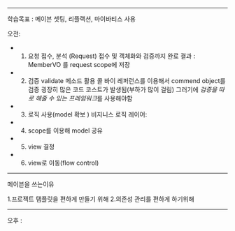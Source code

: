 <hr>

학습목표 :  메이븐 셋팅, 리플랙션, 마이바티스 사용


오전:

 *	1. 요청 접수, 분석 (Request)
	 접수 및 객체화와 검증까지 완료
	 결과 : MemberVO
	 를 request scope에 저장
	 
 *	2. 검증
	 validate 메소드 활용
	콜 바이 레퍼런스를 이용해서 commend object를 검증
	굉장히 많은 코드 코스트가 발생됨(부하가 많이 걸림)
	그러기에 *검증을 따로 해줄 수 있는 프레임워크*를 사용해야함
	
 *	3. 로직 사용(model 확보 )
	 비지니스 로직 레이어: 
	 
 *	4. scope를 이용해 model 공유
 *	5. view 결정
 *	6. view로 이동(flow control)

<hr>


메이븐을 쓰는이유

1.프로젝트 탬플릿을 편하게 만들기 위해
2.의존성 관리를 편하게 하기위해











<hr>


오후 :  





